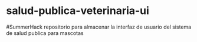 # salud-publica-veterinaria-ui
#SummerHack repositorio para almacenar la interfaz de usuario del sistema de salud publica para mascotas
